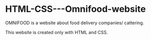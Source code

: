 # HTML-CSS---Omnifood-website
OMNIFOOD is a website about food delivery companies/ cattering.

This website is created only with HTML and CSS.
